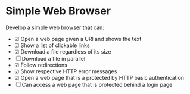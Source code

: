 # Simple Web Browser

Develop a simple web browser that can:
- &#x2611; Open a web page given a URl and shows the text 
- &#x2611; Show a list of clickable links 
- &#x2611; Download a file regardless of its size 
- &#x2610; Download a file in parallel 
- &#x2611; Follow redirections 
- &#x2611; Show respective HTTP error messages 
- &#x2611; Open a web page that is a protected by HTTP basic authentication 
- &#x2610; Can access a web page that is protected behind a login page 
